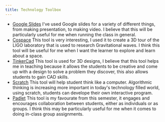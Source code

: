 ```yaml
---
title: Technology Toolbox
---
```


- [Google Slides](https://slides.google.com/) I've used Google slides for a variety of different things, from making presentation, to making video. I believe that this will be particularly useful for me when running the class in general.
- [Cospace](https://edu.cospaces.io) This tool is very interesting, I used it to create a 3D tour of the LIGO laboratory that is used to research Gravitational waves. I think this tool will be useful for me when I want the learner to explore and learn about a space.
- [TinkerCad](https://www.tinkercad.com) This tool is used for 3D designs, I believe that this tool helps me in teaching because it allows the students to be creative and come up with a design to solve a problem they discover, this also allows students to gain CAD skills.
- [Scratch](https://scratch.mit.edu) This tool will help student think like a computer. Algorithmic thinking is increasing more important in today's technology filled world, using scratch, students can develope their own interactive program.
- [Padlet](https://padlet.com) This tool is my favourate from this semester, it engages and encourages collaboration between students, either as individuals or as groups. I think this may be particularly useful for me when it comes to doing in-class group assignments. 